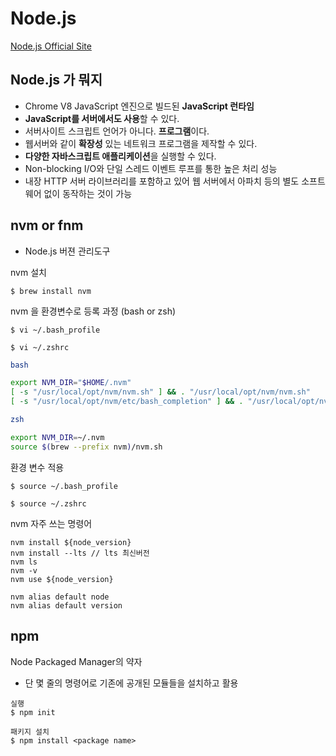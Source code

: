 # Node.js

[Node.js Official Site](https://nodejs.org/ko)

## Node.js 가 뭐지

- Chrome V8 JavaScript 엔진으로 빌드된 **JavaScript 런타임**
- **JavaScript를 서버에서도 사용**할 수 있다.
- 서버사이트 스크립트 언어가 아니다. **프로그램**이다.
- 웹서버와 같이 **확장성** 있는 네트워크 프로그램을 제작할 수 있다.
- **다양한 자바스크립트 애플리케이션**을 실행할 수 있다.
- Non-blocking I/O와 단일 스레드 이벤트 루프를 통한 높은 처리 성능
- 내장 HTTP 서버 라이브러리를 포함하고 있어 웹 서버에서 아파치 등의 별도 소프트웨어 없이 동작하는 것이 가능

## nvm or fnm

- Node.js 버젼 관리도구

nvm 설치

`$ brew install nvm`

nvm 을 환경변수로 등록 과정 (bash or zsh)

`$ vi ~/.bash_profile`

`$ vi ~/.zshrc`

```zsh
bash

export NVM_DIR="$HOME/.nvm"
[ -s "/usr/local/opt/nvm/nvm.sh" ] && . "/usr/local/opt/nvm/nvm.sh"
[ -s "/usr/local/opt/nvm/etc/bash_completion" ] && . "/usr/local/opt/nvm/etc/bash_completion"
```

```zsh
zsh

export NVM_DIR=~/.nvm
source $(brew --prefix nvm)/nvm.sh
```

환경 변수 적용

`$ source ~/.bash_profile`

`$ source ~/.zshrc`

nvm 자주 쓰는 명령어

```node
nvm install ${node_version}
nvm install --lts // lts 최신버전
nvm ls
nvm -v
nvm use ${node_version}

nvm alias default node
nvm alias default version
```

## npm

Node Packaged Manager의 약자

- 단 몇 줄의 명령어로 기존에 공개된 모듈들을 설치하고 활용

```node
실행
$ npm init

패키지 설치
$ npm install <package name>
```
